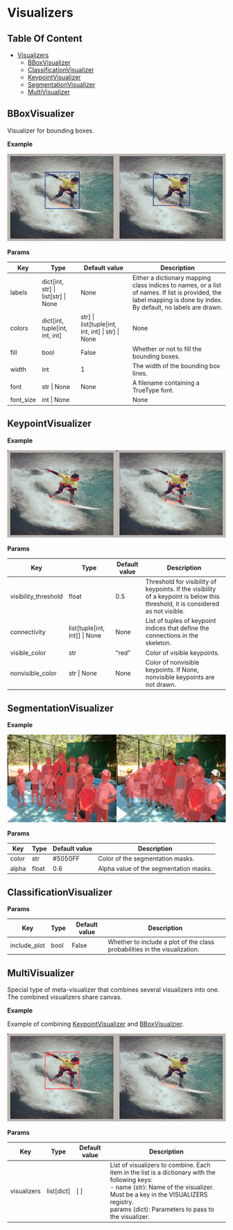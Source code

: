 # Visualizers

## Table Of Content

- [Visualizers](#visualizers)
  - [BBoxVisualizer](#bboxvisualizer)
  - [ClassificationVisualizer](#classificationvisualizer)
  - [KeypointVisualizer](#keypointvisualizer)
  - [SegmentationVisualizer](#segmentationvisualizer)
  - [MultiVisualizer](#multivisualizer)

## BBoxVisualizer

Visualizer for bounding boxes.

**Example**

![bbox_viz_example](../../../../media/example_viz/bbox.png)

**Params**

| Key       | Type                                    | Default value                                          | Description                                                                                                                                                       |
| --------- | --------------------------------------- | ------------------------------------------------------ | ----------------------------------------------------------------------------------------------------------------------------------------------------------------- |
| labels    | dict\[int, str\] \| list\[str\] \| None | None                                                   | Either a dictionary mapping class indices to names, or a list of names. If list is provided, the label mapping is done by index. By default, no labels are drawn. |
| colors    | dict\[int, tuple\[int, int, int\]       | str\] \| list\[tuple\[int, int, int\] \| str\] \| None | None                                                                                                                                                              |
| fill      | bool                                    | False                                                  | Whether or not to fill the bounding boxes.                                                                                                                        |
| width     | int                                     | 1                                                      | The width of the bounding box lines.                                                                                                                              |
| font      | str \| None                             | None                                                   | A filename containing a TrueType font.                                                                                                                            |
| font_size | int \| None                             |                                                        | None                                                                                                                                                              |

## KeypointVisualizer

**Example**

![kpt_viz_example](../../../../media/example_viz/kpts.png)

**Params**

| Key                  | Type                              | Default value | Description                                                                                                                      |
| -------------------- | --------------------------------- | ------------- | -------------------------------------------------------------------------------------------------------------------------------- |
| visibility_threshold | float                             | 0.5           | Threshold for visibility of keypoints. If the visibility of a keypoint is below this threshold, it is considered as not visible. |
| connectivity         | list\[tuple\[int, int\]\] \| None | None          | List of tuples of keypoint indices that define the connections in the skeleton.                                                  |
| visible_color        | str                               | "red"         | Color of visible keypoints.                                                                                                      |
| nonvisible_color     | str \| None                       | None          | Color of nonvisible keypoints. If None, nonvisible keypoints are not drawn.                                                      |

## SegmentationVisualizer

**Example**

![seg_viz_example](../../../../media/example_viz/segmentation.png)

**Params**

| Key   | Type  | Default value | Description                            |
| ----- | ----- | ------------- | -------------------------------------- |
| color | str   | #5050FF       | Color of the segmentation masks.       |
| alpha | float | 0.6           | Alpha value of the segmentation masks. |

## ClassificationVisualizer

**Params**

| Key          | Type | Default value | Description                                                                |
| ------------ | ---- | ------------- | -------------------------------------------------------------------------- |
| include_plot | bool | False         | Whether to include a plot of the class probabilities in the visualization. |

## MultiVisualizer

Special type of meta-visualizer that combines several visualizers into one. The combined visualizers share canvas.

**Example**

Example of combining [KeypointVisualizer](#keypointvisualizer) and [BBoxVisualzier](#bboxvisualizer).

![multi_viz_example](../../../../media/example_viz/multi.png)

**Params**

| Key         | Type         | Default value | Description                                                                                                                                                                                                                                    |
| ----------- | ------------ | ------------- | ---------------------------------------------------------------------------------------------------------------------------------------------------------------------------------------------------------------------------------------------- |
| visualizers | list\[dict\] | \[ \]         | List of visualizers to combine. Each item in the list is a dictionary with the following keys: <br> - name (str): Name of the visualizer. Must be a key in the VISUALIZERS registry. <br> params (dict): Parameters to pass to the visualizer. |

